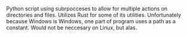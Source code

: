 Python script using subrpocceses to allow for multiple actions on directories and files. Utilizes Rust for some of its utilities.
Unfortunately because Windows is Windows, one part of program uses a path as a constant. Would not be neccesary on Linux, but alas.
